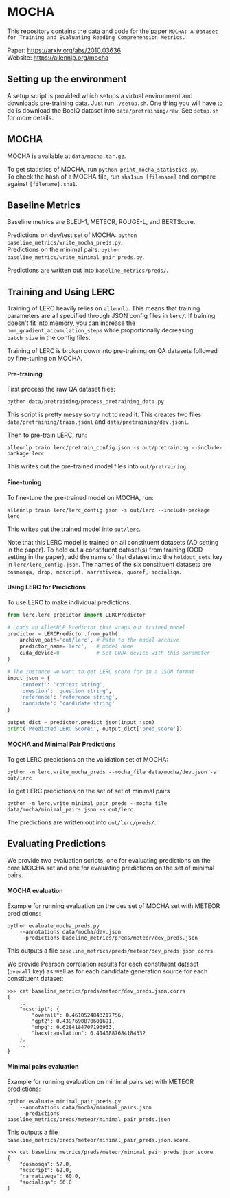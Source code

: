 # MOCHA
This repository contains the data and code for the paper `MOCHA: A Dataset for Training and Evaluating Reading Comprehension Metrics.`

Paper: https://arxiv.org/abs/2010.03636 \
Website: https://allennlp.org/mocha

## Setting up the environment
A setup script is provided which setups a virtual environment and downloads pre-training data. Just run `./setup.sh`. One thing you will have to do is download the BoolQ dataset into `data/pretraining/raw`. See `setup.sh` for more details. 

## MOCHA
MOCHA is available at `data/mocha.tar.gz`.

To get statistics of MOCHA, run `python print_mocha_statistics.py`. \
To check the hash of a MOCHA file, run `sha1sum [filename]` and compare against `[filename].sha1`. 

## Baseline Metrics
Baseline metrics are BLEU-1, METEOR, ROUGE-L, and BERTScore.

Predictions on dev/test set of MOCHA: `python baseline_metrics/write_mocha_preds.py`. \
Predictions on the minimal pairs: `python baseline_metrics/write_minimal_pair_preds.py`.

Predictions are written out into `baseline_metrics/preds/`.

## Training and Using LERC
Training of LERC heavily relies on `allennlp`. This means that training parameters are all specified through JSON config files in `lerc/`. If training doesn't fit into memory, you can increase the `num_gradient_accumulation_steps` while proportionally decreasing `batch_size` in the config files.


Training of LERC is broken down into pre-training on QA datasets followed by fine-tuning on MOCHA. 

#### Pre-training
First process the raw QA dataset files:
```
python data/pretraining/process_pretraining_data.py
```
This script is pretty messy so try not to read it. This creates two files `data/pretraining/train.jsonl` and `data/pretraining/dev.jsonl`.

Then to pre-train LERC, run: 
```
allennlp train lerc/pretrain_config.json -s out/pretraining --include-package lerc
```
This writes out the pre-trained model files into `out/pretraining`.

#### Fine-tuning
To fine-tune the pre-trained model on MOCHA, run:
```
allennlp train lerc/lerc_config.json -s out/lerc --include-package lerc
```
This writes out the trained model into `out/lerc`.

Note that this LERC model is trained on all constituent datasets (AD setting in the paper). To hold out a constituent dataset(s) from training (OOD setting in the paper), add the name of that dataset into the `holdout_sets` key in `lerc/lerc_config.json`. The names of the six constituent datasets are `cosmosqa, drop, mcscript, narrativeqa, quoref, socialiqa`.

#### Using LERC for Predictions
To use LERC to make individual predictions:
```python
from lerc.lerc_predictor import LERCPredictor

# Loads an AllenNLP Predictor that wraps our trained model
predictor = LERCPredictor.from_path(
    archive_path='out/lerc', # Path to the model archive
    predictor_name='lerc',   # model name
    cuda_device=0            # Set CUDA device with this parameter
)

# The instance we want to get LERC score for in a JSON format
input_json = {
    'context': 'context string',
    'question': 'question string',
    'reference': 'reference string', 
    'candidate': 'candidate string'
}

output_dict = predictor.predict_json(input_json)
print('Predicted LERC Score:', output_dict['pred_score'])
```

#### MOCHA and Minimal Pair Predictions
To get LERC predictions on the validation set of MOCHA:
```
python -m lerc.write_mocha_preds --mocha_file data/mocha/dev.json -s out/lerc
```
To get LERC predictions on the set of set of minimal pairs
```
python -m lerc.write_minimal_pair_preds --mocha_file data/mocha/minimal_pairs.json -s out/lerc
```

The predictions are written out into `out/lerc/preds/`.

## Evaluating Predictions
We provide two evaluation scripts, one for evaluating predictions on the core MOCHA set and one for evaluating predictions on the set of minimal pairs.

#### MOCHA evaluation
Example for running evaluation on the dev set of MOCHA set with METEOR predictions:
```
python evaluate_mocha_preds.py 
    --annotations data/mocha/dev.json 
    --predictions baseline_metrics/preds/meteor/dev_preds.json
```
This outputs a file `baseline_metrics/preds/meteor/dev_preds.json.corrs`.

We provide Pearson correlation results for each constituent dataset (`overall` key) as well as for each candidate generation source for each constituent dataset:

```
>>> cat baseline_metrics/preds/meteor/dev_preds.json.corrs
{
    ...
    "mcscript": {
        "overall": 0.4610524843217756,
        "gpt2": 0.4397690870601691,
        "mhpg": 0.6284184707193933,
        "backtranslation": 0.4140887684184332
    },
    ...
}
``` 

#### Minimal pairs evaluation
Example for running evaluation on minimal pairs set with METEOR predictions:
```
python evaluate_minimal_pair_preds.py 
    --annotations data/mocha/minimal_pairs.json
    --predictions baseline_metrics/preds/meteor/minimal_pair_preds.json
```
This outputs a file `baseline_metrics/preds/meteor/minimal_pair_preds.json.score`.

```
>>> cat baseline_metrics/preds/meteor/minimal_pair_preds.json.score
{
    "cosmosqa": 57.0,
    "mcscript": 62.0,
    "narrativeqa": 60.0,
    "socialiqa": 66.0
}
``` 
